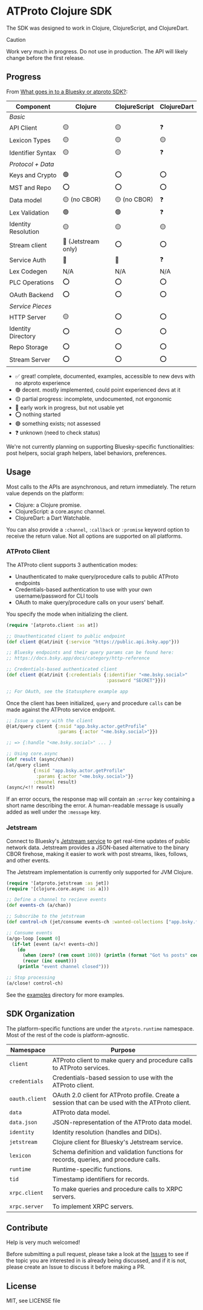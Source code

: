 # ATProto Clojure SDK

The SDK was designed to work in Clojure, ClojureScript, and ClojureDart.

> [!CAUTION]
> Work very much in progress. Do not use in production. The API will likely change before the first release.

## Progress

From [What goes in to a Bluesky or atproto SDK?](https://github.com/bluesky-social/atproto/discussions/2415):

| Component           | Clojure | ClojureScript | ClojureDart |
| ------------------- | ------- | ------------- | ----------- |
| *Basic*             | | | |
| API Client          | 🟡 | 🟡 | ❓ |
| Lexicon Types       | 🟡 | 🟡 | 🟡 |
| Identifier Syntax   | 🟡 | 🟡 | ❓ |
| *Protocol + Data*   | | | |
| Keys and Crypto     | 🟢 | ⭕ | ⭕ |
| MST and Repo        | ⭕ | ⭕ | ⭕ |
| Data model          | 🟡 (no CBOR) | 🟡 (no CBOR) | ❓ |
| Lex Validation      | 🟢 | 🟢 | ❓ |
| Identity Resolution | 🟡 | 🟡 | 🟡 |
| Stream client       | 🚧 (Jetstream only) | ⭕ | ⭕ |
| Service Auth        | 🚧 | 🚧 | ❓ |
| Lex Codegen         | N/A | N/A | N/A |
| PLC Operations      | ⭕ | ⭕ | ⭕ |
| OAuth Backend       | ⭕ | ⭕ | ⭕ |
| *Service Pieces*    | | | |
| HTTP Server         | 🟡 | ⭕ | ⭕ |
| Identity Directory  | ⭕ | ⭕ | ⭕ |
| Repo Storage        | ⭕ | ⭕ | ⭕ |
| Stream Server       | ⭕ | ⭕ | ⭕ |

- ✅ great! complete, documented, examples, accessible to new devs with no atproto experience
- 🟢 decent. mostly implemented, could point experienced devs at it
- 🟡 partial progress: incomplete, undocumented, not ergonomic
- 🚧 early work in progress, but not usable yet
- ⭕ nothing started
- 🟣 something exists; not assessed
- ❓ unknown (need to check status)

We're not currently planning on supporting Bluesky-specific functionalities: post helpers, social graph helpers, label behaviors, preferences.

## Usage

Most calls to the APIs are asynchronous, and return immediately. The return value depends on the platform:

- Clojure: a Clojure promise.
- ClojureScript: a core.async channel.
- ClojureDart: a Dart Watchable.

You can also provide a `:channel`, `:callback` or `:promise` keyword option to receive the return value. Not all options are supported on all platforms.

### ATProto Client

The ATProto client supports 3 authentication modes:
- Unauthenticated to make query/procedure calls to public ATProto endpoints
- Credentials-based authentication to use with your own username/password for CLI tools
- OAuth to make query/procedure calls on your users' behalf.

You specify the mode when initializing the client.

```clojure
(require '[atproto.client :as at])

;; Unauthenticated client to public endpoint
(def client @(at/init {:service "https://public.api.bsky.app"}))

;; Bluesky endpoints and their query params can be found here:
;; https://docs.bsky.app/docs/category/http-reference

;; Credentials-based authenticated client
(def client @(at/init {:credentials {:identifier "<me.bsky.social>"
                                     :password "SECRET"}}))

;; For OAuth, see the Statusphere example app
```

Once the client has been initialized, `query` and procedure `calls` can be made against the ATProto service endpoint.

```clojure
;; Issue a query with the client
@(at/query client {:nsid "app.bsky.actor.getProfile"
                   :params {:actor "<me.bsky.social>"}})

;; => {:handle "<me.bsky.social>" ... }

;; Using core.async
(def result (async/chan))
(at/query client
          {:nsid "app.bsky.actor.getProfile"
           :params {:actor "<me.bsky.social>"}}
          :channel result)
(async/<!! result)
```

If an error occurs, the response map will contain an `:error` key containing a short name describing the error. A human-readable message is usually added as well under the `:message` key.

### Jetstream

Connect to Bluesky's [Jetstream service](https://docs.bsky.app/blog/jetstream) to get real-time updates of public network data. Jetstream provides a JSON-based alternative to the binary CBOR firehose, making it easier to work with post streams, likes, follows, and other events.

The Jetstream implementation is currently only supported for JVM Clojure.

```clojure
(require '[atproto.jetstream :as jet])
(require '[clojure.core.async :as a]))

;; Define a channel to recieve events
(def events-ch (a/chan))

;; Subscribe to the jetstream
(def control-ch (jet/consume events-ch :wanted-collections ["app.bsky.feed.post"]))

;; Consume events
(a/go-loop [count 0]
  (if-let [event (a/<! events-ch)]
    (do
      (when (zero? (rem count 100)) (println (format "Got %s posts" count)))
      (recur (inc count)))
    (println "event channel closed")))

;; Stop processing
(a/close! control-ch)
```

See the [examples](/examples) directory for more examples.

## SDK Organization

The platform-specific functions are under the `atproto.runtime` namespace. Most of the rest of the code is platform-agnostic.

| Namespace      | Purpose |
| -------------- | ------- |
| `client`       | ATProto client to make query and procedure calls to ATProto services. |
| `credentials`  | Credentials-based session to use with the ATProto client. |
| `oauth.client` | OAuth 2.0 client for ATProto profile. Create a session that can be used with the ATProto client. |
| `data`         | ATProto data model. |
| `data.json`    | JSON-representation of the ATProto data model. |
| `identity`     | Identity resolution (handles and DIDs). |
| `jetstream`    | Clojure client for Bluesky's Jetstream service. |
| `lexicon`      | Schema definition and validation functions for records, queries, and procedure calls. |
| `runtime`      | Runtime-specific functions. |
| `tid`          | Timestamp identifiers for records. |
| `xrpc.client`  | To make queries and procedure calls to XRPC servers. |
| `xrpc.server`  | To implement XRPC servers. |

## Contribute

Help is very much welcomed!

Before submitting a pull request, please take a look at the [Issues](https://github.com/goshatch/atproto-clojure/issues) to see if the topic you are interested in is already being discussed, and if it is not, please create an Issue to discuss it before making a PR.

## License

MIT, see LICENSE file
